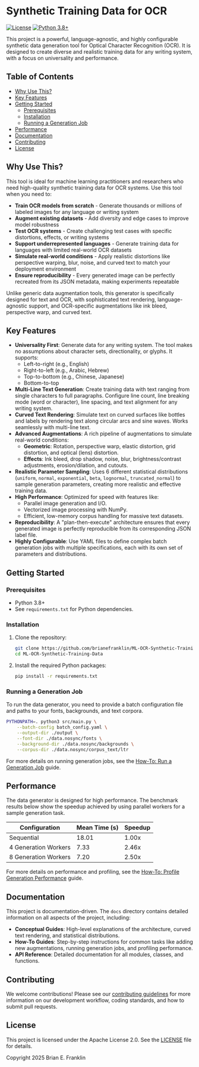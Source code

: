 # Synthetic Training Data for OCR

[![License](https://img.shields.io/badge/License-Apache%202.0-blue.svg)](https://opensource.org/licenses/Apache-2.0)
[![Python 3.8+](https://img.shields.io/badge/python-3.8+-blue.svg)](https://www.python.org/downloads/)

This project is a powerful, language-agnostic, and highly configurable synthetic data generation tool for Optical Character Recognition (OCR). It is designed to create diverse and realistic training data for any writing system, with a focus on universality and performance.

## Table of Contents

- [Why Use This?](#why-use-this)
- [Key Features](#key-features)
- [Getting Started](#getting-started)
  - [Prerequisites](#prerequisites)
  - [Installation](#installation)
  - [Running a Generation Job](#running-a-generation-job)
- [Performance](#performance)
- [Documentation](#documentation)
- [Contributing](#contributing)
- [License](#license)

## Why Use This?

This tool is ideal for machine learning practitioners and researchers who need high-quality synthetic training data for OCR systems. Use this tool when you need to:

- **Train OCR models from scratch** - Generate thousands or millions of labeled images for any language or writing system
- **Augment existing datasets** - Add diversity and edge cases to improve model robustness
- **Test OCR systems** - Create challenging test cases with specific distortions, effects, or writing systems
- **Support underrepresented languages** - Generate training data for languages with limited real-world OCR datasets
- **Simulate real-world conditions** - Apply realistic distortions like perspective warping, blur, noise, and curved text to match your deployment environment
- **Ensure reproducibility** - Every generated image can be perfectly recreated from its JSON metadata, making experiments repeatable

Unlike generic data augmentation tools, this generator is specifically designed for text and OCR, with sophisticated text rendering, language-agnostic support, and OCR-specific augmentations like ink bleed, perspective warp, and curved text.

## Key Features

*   **Universality First**: Generate data for any writing system. The tool makes no assumptions about character sets, directionality, or glyphs. It supports:
    *   Left-to-right (e.g., English)
    *   Right-to-left (e.g., Arabic, Hebrew)
    *   Top-to-bottom (e.g., Chinese, Japanese)
    *   Bottom-to-top
*   **Multi-Line Text Generation**: Create training data with text ranging from single characters to full paragraphs. Configure line count, line breaking mode (word or character), line spacing, and text alignment for any writing system.
*   **Curved Text Rendering**: Simulate text on curved surfaces like bottles and labels by rendering text along circular arcs and sine waves. Works seamlessly with multi-line text.
*   **Advanced Augmentations**: A rich pipeline of augmentations to simulate real-world conditions:
    *   **Geometric**: Rotation, perspective warp, elastic distortion, grid distortion, and optical (lens) distortion.
    *   **Effects**: Ink bleed, drop shadow, noise, blur, brightness/contrast adjustments, erosion/dilation, and cutouts.
*   **Realistic Parameter Sampling**: Uses 6 different statistical distributions (`uniform`, `normal`, `exponential`, `beta`, `lognormal`, `truncated_normal`) to sample generation parameters, creating more realistic and effective training data.
*   **High Performance**: Optimized for speed with features like:
    *   Parallel image generation and I/O.
    *   Vectorized image processing with NumPy.
    *   Efficient, low-memory corpus handling for massive text datasets.
*   **Reproducibility**: A "plan-then-execute" architecture ensures that every generated image is perfectly reproducible from its corresponding JSON label file.
*   **Highly Configurable**: Use YAML files to define complex batch generation jobs with multiple specifications, each with its own set of parameters and distributions.

## Getting Started

### Prerequisites

*   Python 3.8+
*   See `requirements.txt` for Python dependencies.

### Installation

1.  Clone the repository:
    ```bash
    git clone https://github.com/brianefranklin/ML-OCR-Synthetic-Training-Data.git
    cd ML-OCR-Synthetic-Training-Data
    ```
2.  Install the required Python packages:
    ```bash
    pip install -r requirements.txt
    ```

### Running a Generation Job

To run the data generator, you need to provide a batch configuration file and paths to your fonts, backgrounds, and text corpora.

```bash
PYTHONPATH=. python3 src/main.py \
    --batch-config batch_config.yaml \
    --output-dir ./output \
    --font-dir ./data.nosync/fonts \
    --background-dir ./data.nosync/backgrounds \
    --corpus-dir ./data.nosync/corpus_text/ltr
```

For more details on running generation jobs, see the [How-To: Run a Generation Job](./docs/how-to/run_generation.md) guide.

## Performance

The data generator is designed for high performance. The benchmark results below show the speedup achieved by using parallel workers for a sample generation task.

| Configuration      | Mean Time (s) | Speedup |
| ------------------ | ------------- | ------- |
| Sequential         | 18.01         | 1.00x   |
| 4 Generation Workers | 7.33          | 2.46x   |
| 8 Generation Workers | 7.20          | 2.50x   |

For more details on performance and profiling, see the [How-To: Profile Generation Performance](./docs/how-to/profiling.md) guide.

## Documentation

This project is documentation-driven. The `docs` directory contains detailed information on all aspects of the project, including:

*   **Conceptual Guides**: High-level explanations of the architecture, curved text rendering, and statistical distributions.
*   **How-To Guides**: Step-by-step instructions for common tasks like adding new augmentations, running generation jobs, and profiling performance.
*   **API Reference**: Detailed documentation for all modules, classes, and functions.

## Contributing

We welcome contributions! Please see our [contributing guidelines](./CLAUDE.md) for more information on our development workflow, coding standards, and how to submit pull requests.

## License

This project is licensed under the Apache License 2.0. See the [LICENSE](./LICENSE) file for details.

Copyright 2025 Brian E. Franklin
